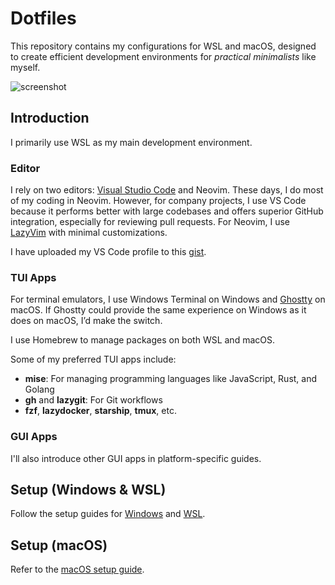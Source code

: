 # Dotfiles  

This repository contains my configurations for WSL and macOS, designed to create efficient development environments for _practical minimalists_ like myself.  

![screenshot](./screenshot.png)

## Introduction  

I primarily use WSL as my main development environment.  

### Editor  

I rely on two editors: [Visual Studio Code](https://code.visualstudio.com/) and Neovim. These days, I do most of my coding in Neovim. However, for company projects, I use VS Code because it performs better with large codebases and offers superior GitHub integration, especially for reviewing pull requests. For Neovim, I use [LazyVim](https://lazyvim.org) with minimal customizations.  

I have uploaded my VS Code profile to this [gist](https://gist.github.com/wzhudev/578d871aa553e7c849be2924a67dc387).

### TUI Apps

For terminal emulators, I use Windows Terminal on Windows and [Ghostty](https://ghostty.org) on macOS. If Ghostty could provide the same experience on Windows as it does on macOS, I’d make the switch.  

I use Homebrew to manage packages on both WSL and macOS.  

Some of my preferred TUI apps include:  

- **mise**: For managing programming languages like JavaScript, Rust, and Golang  
- **gh** and **lazygit**: For Git workflows  
- **fzf**, **lazydocker**, **starship**, **tmux**, etc.  

### GUI Apps

I'll also introduce other GUI apps in platform-specific guides.  

## Setup (Windows & WSL)  

Follow the setup guides for [Windows](./platforms/windows/README.md) and [WSL](./platforms/linux/README.md).  

## Setup (macOS)  

Refer to the [macOS setup guide](./platforms/mac/README.md).  
